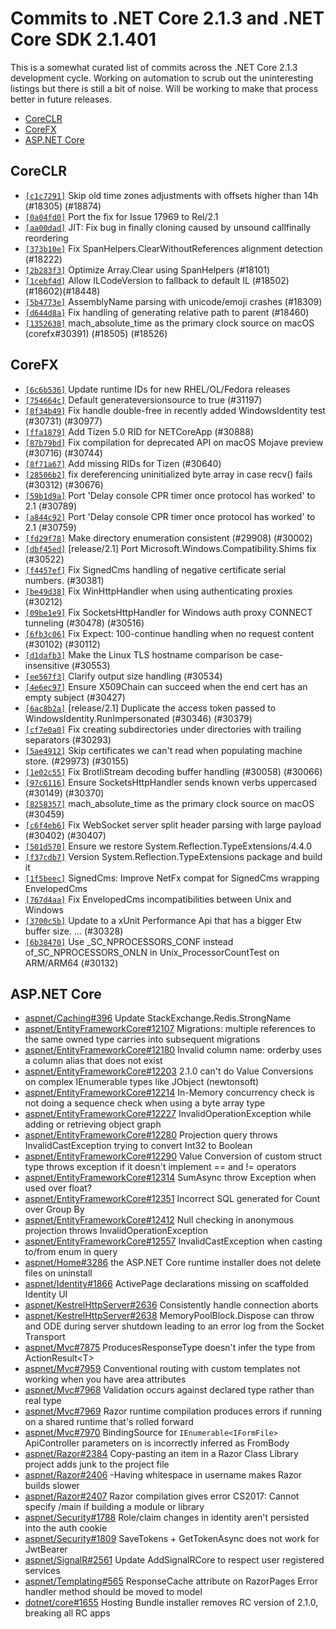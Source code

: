 # Commits to .NET Core 2.1.3 and .NET Core SDK 2.1.401

This is a somewhat curated list of commits across the .NET Core 2.1.3 development cycle. Working on automation to scrub out the uninteresting listings but there is still a bit of noise. Will be working to make that process better in future releases.

* [CoreCLR](#coreclr)
* [CoreFX](#corefx)
* [ASP.NET Core](#aspnet-core)

## CoreCLR

* [`[c1c7291]`](https://github.com/dotnet/coreclr/commit/c1c7291) Skip old time zones adjustments with offsets higher than 14h (#18305) (#18874)
* [`[0a04fd0]`](https://github.com/dotnet/coreclr/commit/0a04fd0) Port the fix for Issue 17969 to Rel/2.1
* [`[aa00dad]`](https://github.com/dotnet/coreclr/commit/aa00dad) JIT: Fix bug in finally cloning caused by unsound callfinally reordering
* [`[373b10e]`](https://github.com/dotnet/coreclr/commit/373b10e) Fix SpanHelpers.ClearWithoutReferences alignment detection (#18222)
* [`[2b283f3]`](https://github.com/dotnet/coreclr/commit/2b283f3) Optimize Array.Clear using SpanHelpers (#18101)
* [`[1cebf4d]`](https://github.com/dotnet/coreclr/commit/1cebf4d) Allow ILCodeVersion to fallback to default IL (#18502)(#18602)(#18448)
* [`[5b4773e]`](https://github.com/dotnet/coreclr/commit/5b4773e) AssemblyName parsing with unicode/emoji crashes (#18309)
* [`[d644d8a]`](https://github.com/dotnet/coreclr/commit/d644d8a) Fix handling of generating relative path to parent (#18460)
* [`[1352638]`](https://github.com/dotnet/coreclr/commit/1352638) mach_absolute_time as the primary clock source on macOS (corefx#30391) (#18505) (#18526)

## CoreFX

* [`[6c6b536]`](https://github.com/dotnet/corefx/commit/6c6b536) Update runtime IDs for new RHEL/OL/Fedora releases
* [`[754664c]`](https://github.com/dotnet/corefx/commit/754664c) Default generateversionsource to true (#31197)
* [`[8f34b49]`](https://github.com/dotnet/corefx/commit/8f34b49) Fix handle double-free in recently added WindowsIdentity test (#30731) (#30977)
* [`[ffa1879]`](https://github.com/dotnet/corefx/commit/ffa1879) Add Tizen 5.0 RID for NETCoreApp (#30888)
* [`[87b79bd]`](https://github.com/dotnet/corefx/commit/87b79bd) Fix compilation for deprecated API on macOS Mojave preview (#30716) (#30744)
* [`[8f71a67]`](https://github.com/dotnet/corefx/commit/8f71a67) Add missing RIDs for Tizen (#30640)
* [`[28506b2]`](https://github.com/dotnet/corefx/commit/28506b2) fix dereferencing uninitialized byte array in case recv() fails (#30312) (#30676)
* [`[59b1d9a]`](https://github.com/dotnet/corefx/commit/59b1d9a) Port 'Delay console CPR timer once protocol has worked' to 2.1 (#30789)
* [`[a844c92]`](https://github.com/dotnet/corefx/commit/a844c92) Port 'Delay console CPR timer once protocol has worked' to 2.1 (#30759)
* [`[fd29f78]`](https://github.com/dotnet/corefx/commit/fd29f78) Make directory enumeration consistent (#29908) (#30002)
* [`[dbf45ed]`](https://github.com/dotnet/corefx/commit/dbf45ed) [release/2.1] Port Microsoft.Windows.Compatibility.Shims fix (#30522)
* [`[f4457ef]`](https://github.com/dotnet/corefx/commit/f4457ef) Fix SignedCms handling of negative certificate serial numbers. (#30381)
* [`[be49d38]`](https://github.com/dotnet/corefx/commit/be49d38) Fix WinHttpHandler when using authenticating proxies (#30212)
* [`[09be1e9]`](https://github.com/dotnet/corefx/commit/09be1e9) Fix SocketsHttpHandler for Windows auth proxy CONNECT tunneling (#30478) (#30516)
* [`[6fb3c06]`](https://github.com/dotnet/corefx/commit/6fb3c06) Fix Expect: 100-continue handling when no request content (#30102) (#30112)
* [`[d1dafb3]`](https://github.com/dotnet/corefx/commit/d1dafb3) Make the Linux TLS hostname comparison be case-insensitive (#30553)
* [`[ee567f3]`](https://github.com/dotnet/corefx/commit/ee567f3) Clarify output size handling (#30534)
* [`[4e6ec97]`](https://github.com/dotnet/corefx/commit/4e6ec97) Ensure X509Chain can succeed when the end cert has an empty subject (#30427)
* [`[6ac8b2a]`](https://github.com/dotnet/corefx/commit/6ac8b2a) [release/2.1] Duplicate the access token passed to WindowsIdentity.RunImpersonated (#30346) (#30379)
* [`[cf7e0a0]`](https://github.com/dotnet/corefx/commit/cf7e0a0) Fix creating subdirectories under directories with trailing separators (#30293)
* [`[5ae4912]`](https://github.com/dotnet/corefx/commit/5ae4912) Skip certificates we can't read when populating machine store. (#29973) (#30155)
* [`[1e02c55]`](https://github.com/dotnet/corefx/commit/1e02c55) Fix BrotliStream decoding buffer handling (#30058) (#30066)
* [`[97c6116]`](https://github.com/dotnet/corefx/commit/97c6116) Ensure SocketsHttpHandler sends known verbs uppercased (#30149) (#30370)
* [`[8258357]`](https://github.com/dotnet/corefx/commit/8258357) mach_absolute_time as the primary clock source on macOS (#30459)
* [`[c6f4eb6]`](https://github.com/dotnet/corefx/commit/c6f4eb6) Fix WebSocket server split header parsing with large payload (#30402) (#30407)
* [`[501d570]`](https://github.com/dotnet/corefx/commit/501d570) Ensure we restore System.Reflection.TypeExtensions/4.4.0
* [`[f37cdb7]`](https://github.com/dotnet/corefx/commit/f37cdb7) Version System.Reflection.TypeExtensions package and build it
* [`[1f5beec]`](https://github.com/dotnet/corefx/commit/1f5beec) SignedCms: Improve NetFx compat for SignedCms wrapping EnvelopedCms
* [`[767d4aa]`](https://github.com/dotnet/corefx/commit/767d4aa) Fix EnvelopedCms incompatibilities between Unix and Windows
* [`[3700c5b]`](https://github.com/dotnet/corefx/commit/3700c5b) Update to a xUnit Performance Api that has a bigger Etw buffer size. … (#30328)
* [`[6b38470]`](https://github.com/dotnet/corefx/commit/6b38470) Use _SC_NPROCESSORS_CONF instead of_SC_NPROCESSORS_ONLN in Unix_ProcessorCountTest on ARM/ARM64 (#30132)

## ASP.NET Core

* [aspnet/Caching#396](https://github.com/aspnet/Caching/issues/396) Update StackExchange.Redis.StrongName
* [aspnet/EntityFrameworkCore#12107](https://github.com/aspnet/EntityFrameworkCore/issues/12107) Migrations: multiple references to the same owned type carries into subsequent migrations
* [aspnet/EntityFrameworkCore#12180](https://github.com/aspnet/EntityFrameworkCore/issues/12180) Invalid column name: orderby uses a column alias that does not exist
* [aspnet/EntityFrameworkCore#12203](https://github.com/aspnet/EntityFrameworkCore/issues/12203) 2.1.0 can't do Value Conversions on complex IEnumerable types like JObject (newtonsoft)
* [aspnet/EntityFrameworkCore#12214](https://github.com/aspnet/EntityFrameworkCore/issues/12214) In-Memory concurrency check is not doing a sequence check when using a byte array type
* [aspnet/EntityFrameworkCore#12227](https://github.com/aspnet/EntityFrameworkCore/issues/12227) InvalidOperationException while adding or retrieving object graph
* [aspnet/EntityFrameworkCore#12280](https://github.com/aspnet/EntityFrameworkCore/issues/12280) Projection query throws InvalidCastException trying to convert Int32 to Boolean
* [aspnet/EntityFrameworkCore#12290](https://github.com/aspnet/EntityFrameworkCore/issues/12290) Value Conversion of custom struct type throws exception if it doesn't implement == and != operators
* [aspnet/EntityFrameworkCore#12314](https://github.com/aspnet/EntityFrameworkCore/issues/12314) SumAsync throw Exception when used over float?
* [aspnet/EntityFrameworkCore#12351](https://github.com/aspnet/EntityFrameworkCore/issues/12351) Incorrect SQL generated for Count over Group By
* [aspnet/EntityFrameworkCore#12412](https://github.com/aspnet/EntityFrameworkCore/issues/12412) Null checking in anonymous projection throws InvalidOperationException
* [aspnet/EntityFrameworkCore#12557](https://github.com/aspnet/EntityFrameworkCore/issues/12557) InvalidCastException when casting to/from enum in query
* [aspnet/Home#3286](https://github.com/aspnet/Home/issues/3286) the ASP.NET Core runtime installer does not delete files on uninstall
* [aspnet/Identity#1866](https://github.com/aspnet/Identity/issues/1866) ActivePage declarations missing on scaffolded Identity UI
* [aspnet/KestrelHttpServer#2636](https://github.com/aspnet/KestrelHttpServer/issues/2636) Consistently handle connection aborts
* [aspnet/KestrelHttpServer#2638](https://github.com/aspnet/KestrelHttpServer/issues/2638) MemoryPoolBlock.Dispose can throw and ODE during server shutdown leading to an error log from the Socket Transport
* [aspnet/Mvc#7875](https://github.com/aspnet/Mvc/issues/7875) ProducesResponseType doesn't infer the type from ActionResult\<T>
* [aspnet/Mvc#7959](https://github.com/aspnet/Mvc/issues/7959) Conventional routing with custom templates not working when you have area attributes
* [aspnet/Mvc#7968](https://github.com/aspnet/Mvc/issues/7968) Validation occurs against declared type rather than real type
* [aspnet/Mvc#7969](https://github.com/aspnet/Mvc/issues/7969) Razor runtime compilation produces errors if running on a shared runtime that's rolled forward
* [aspnet/Mvc#7970](https://github.com/aspnet/Mvc/issues/7970) BindingSource for `IEnumerable<IFormFile>` ApiController parameters on is incorrectly inferred as FromBody
* [aspnet/Razor#2384](https://github.com/aspnet/Razor/issues/2384) Copy-pasting an item in a Razor Class Library project adds junk to the project file
* [aspnet/Razor#2406](https://github.com/aspnet/Razor/issues/2406) -Having whitespace in username makes Razor builds slower
* [aspnet/Razor#2407](https://github.com/aspnet/Razor/issues/2407) Razor compilation gives error CS2017: Cannot specify /main if building a module or library
* [aspnet/Security#1788](https://github.com/aspnet/Security/issues/1788) Role/claim changes in identity aren't persisted into the auth cookie
* [aspnet/Security#1809](https://github.com/aspnet/Security/issues/1809) SaveTokens + GetTokenAsync does not work for JwtBearer
* [aspnet/SignalR#2561](https://github.com/aspnet/SignalR/issues/2561) Update AddSignalRCore to respect user registered services
* [aspnet/Templating#565](https://github.com/aspnet/Templating/issues/565) ResponseCache attribute on RazorPages Error handler method should be moved to model
* [dotnet/core#1655](https://github.com/dotnet/core/issues/1655) Hosting Bundle installer removes RC version of 2.1.0, breaking all RC apps
